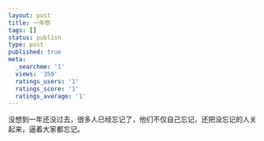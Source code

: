 ```yaml
---
layout: post
title: 一年祭
tags: []
status: publish
type: post
published: true
meta:
  _searchme: '1'
  views: '359'
  ratings_users: '1'
  ratings_score: '1'
  ratings_average: '1'
---
```


没想到一年还没过去，很多人已经忘记了，他们不仅自己忘记，还把没忘记的人关起来，逼着大家都忘记。
